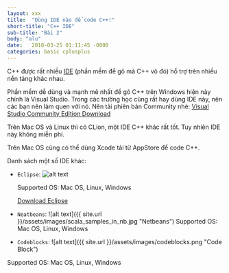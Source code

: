 ```yaml
---
layout: xxx
title:  "Dùng IDE nào để code C++!"
short-title: "C++ IDE"
sub-title: "Bài 2"
body: "alu"
date:   2018-03-25 01:11:45 -0800
categories: basic cplusplus
---
```

<!--{% include mycomponent.html %}-->

C++ được rất nhiều [IDE](https://www.google.com) (phần mềm để gõ mã C++ vô đó) hỗ trợ trên nhiều nền tảng khác nhau.

Phần mềm dễ dùng và mạnh mẽ nhất để gõ C++ trên Windows hiện này chính là Visual Studio. Trong các trường học cũng rất hay dùng IDE này, nên các bạn nên làm quen với nó. Nên tải phiên bản Community nhé:
[Visual Studio Community Edition Download](https://www.visualstudio.com/downloads/) 

Trên Mac OS và Linux thì có CLion, một IDE C++ khác rất tốt. Tuy nhiên IDE này không miễn phí.

Trên Mac OS cũng có thể dùng Xcode tải từ AppStore để code C++.

Danh sách một số IDE khác:

- `Eclipse`:
![alt text](https://raw.githubusercontent.com/makegamelike/makegamelike.github.io/master/JavaClassicWithGradle.png "Eclipse C++")

    Supported OS: Mac OS, Linux, Windows

    [Download Eclipse](http://www.eclipse.org/downloads/packages/eclipse-ide-cc-developers/oxygen3)
- `Neatbeans`:
![alt text]({{ site.url }}/assets/images/scala_samples_in_nb.jpg "Netbeans")
Supported OS: Mac OS, Linux, Windows

- `Codeblocks`:
![alt text]({{ site.url }}/assets/images/codeblocks.png "Code Block")

Supported OS: Mac OS, Linux, Windows


